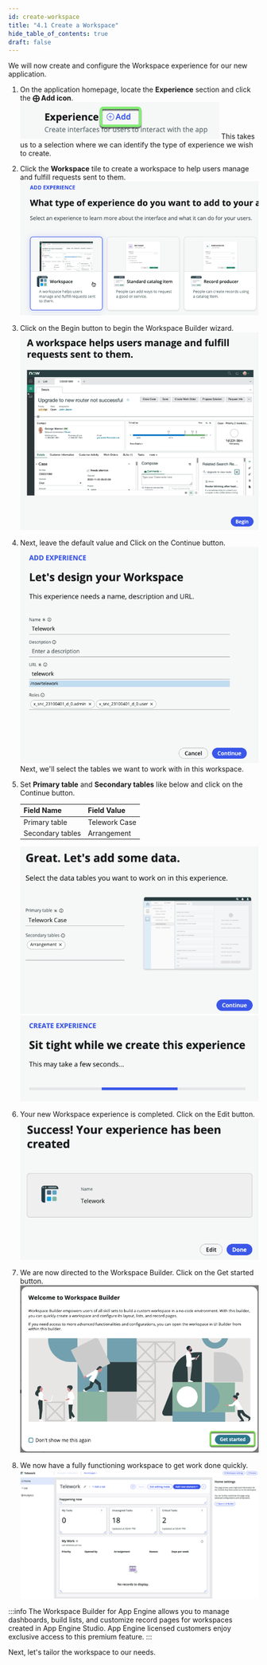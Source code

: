 ```yaml
---
id: create-workspace
title: "4.1 Create a Workspace"
hide_table_of_contents: true
draft: false
---
```


We will now create and configure the Workspace experience for our new application.

1. On the application homepage, locate the **Experience** section and click the **⨁ Add icon**.
![](../images/2023-10-04-15-35-48.png)
This takes us to a selection where we can identify the type of experience we wish to create.


2. Click the **Workspace** tile to create a workspace to help users manage and fulfill requests sent to them.
![](../images/2023-10-04-15-36-18.png)


3. Click on the <span className="button-purple">Begin</span> button to begin the Workspace Builder wizard.
![](../images/2023-10-04-15-36-36.png)


4. Next, leave the default value and Click on the <span className="button-purple">Continue</span> button.
![](../images/2023-10-04-15-37-03.png)
Next, we'll select the tables we want to work with in this workspace.


5. Set **Primary table** and **Secondary tables** like below and click on the <span className="button-purple">Continue</span> button.

    |Field Name           | Field Value
    |---------------------| --------------
    | Primary table    | Telework Case
    | Secondary tables | Arrangement

    ![](../images/2023-10-04-15-45-10.png)
    ![](../images/2023-10-04-15-46-19.png)


7. Your new Workspace experience is completed.  Click on the <span className="button-purple">Edit</span> button.
![](../images/2023-10-04-15-46-36.png)


8. We are now directed to the Workspace Builder. Click on the <span className="button-purple">Get started</span> button.
![](./workspace/Welcome_to_Workspace_Builder.png)


9. We now have a fully functioning workspace to get work done quickly.
![](../images/2023-10-04-15-47-46.png)


:::info
The Workspace Builder for App Engine allows you to manage dashboards, build lists, and customize record pages for workspaces created in App Engine Studio. App Engine licensed customers enjoy exclusive access to this premium feature.
:::

Next, let's tailor the workspace to our needs.
